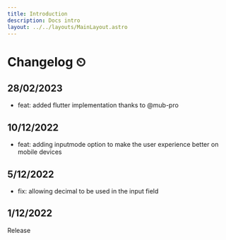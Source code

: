 ```yaml
---
title: Introduction
description: Docs intro
layout: ../../layouts/MainLayout.astro
---
```


# Changelog ⏲

## 28/02/2023
- feat: added flutter implementation thanks to @mub-pro
## 10/12/2022
- feat: adding inputmode option to make the user experience better on mobile devices
## 5/12/2022
- fix: allowing decimal to be used in the input field


## 1/12/2022
Release
  

